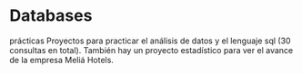 # Databases
prácticas
Proyectos para practicar el análisis de datos y el lenguaje sql (30 consultas en total). También hay un proyecto estadístico para ver el avance de la empresa Meliá Hotels.
